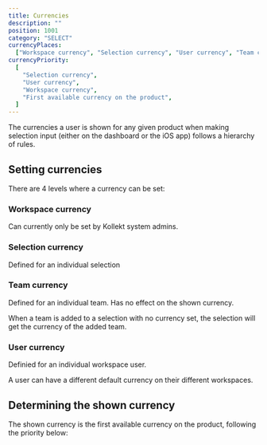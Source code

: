 ```yaml
---
title: Currencies
description: ""
position: 1001
category: "SELECT"
currencyPlaces:
  ["Workspace currency", "Selection currency", "User currency", "Team currency"]
currencyPriority:
  [
    "Selection currency",
    "User currency",
    "Workspace currency",
    "First available currency on the product",
  ]
---
```


The currencies a user is shown for any given product when making selection input (either on the dashboard or the iOS app) follows a hierarchy of rules.

## Setting currencies

There are 4 levels where a currency can be set:
<list :items="currencyPlaces">

### Workspace currency

Can currently only be set by Kollekt system admins.

### Selection currency

Defined for an individual selection

### Team currency

Defined for an individual team.
Has no effect on the shown currency.

When a team is added to a selection with no currency set, the selection will get the currency of the added team.

### User currency

Definied for an individual workspace user.

A user can have a different default currency on their different workspaces.

## Determining the shown currency

The shown currency is the first available currency on the product, following the priority below:
<list :items="currencyPriority">
